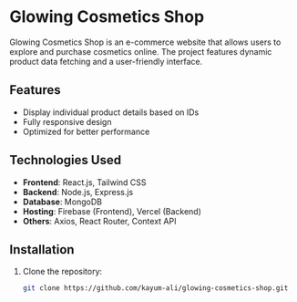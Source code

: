 # Glowing Cosmetics Shop

Glowing Cosmetics Shop is an e-commerce website that allows users to explore and purchase cosmetics online. The project features dynamic product data fetching and a user-friendly interface.

## Features
- Display individual product details based on IDs
- Fully responsive design
- Optimized for better performance

## Technologies Used
- **Frontend**: React.js, Tailwind CSS
- **Backend**: Node.js, Express.js
- **Database**: MongoDB
- **Hosting**: Firebase (Frontend), Vercel (Backend)
- **Others**: Axios, React Router, Context API

## Installation
1. Clone the repository: 
   ```bash
   git clone https://github.com/kayum-ali/glowing-cosmetics-shop.git
